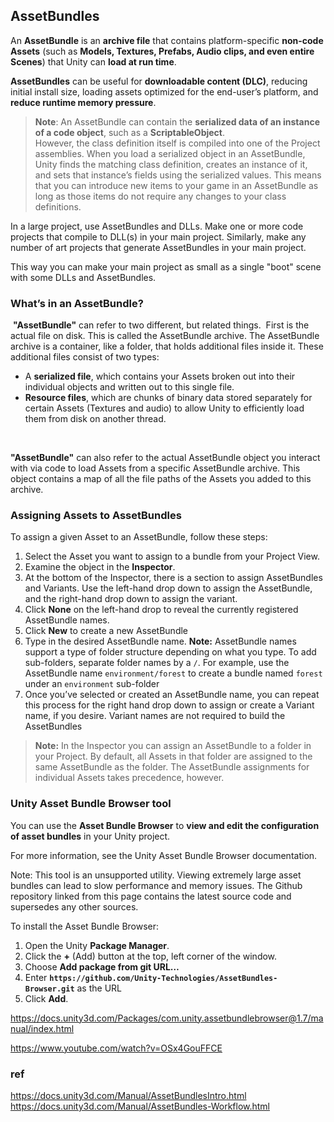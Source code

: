 ## AssetBundles
An **AssetBundle** is an **archive file** that contains platform-specific **non-code Assets** (such as **Models, Textures, Prefabs, Audio clips, and even entire Scenes**) that Unity can **load at run time**.


**AssetBundles** can be useful for **downloadable content (DLC)**, reducing initial install size, loading assets optimized for the end-user’s platform, and **reduce runtime memory pressure**.



> **Note**: An AssetBundle can contain the **serialized data of an instance of a code object**, such as a **ScriptableObject**. \
However, the class definition itself is compiled into one of the Project assemblies. When you load a serialized object in an AssetBundle, Unity finds the matching class definition, creates an instance of it, and sets that instance’s fields using the serialized values. This means that you can introduce new items to your game in an AssetBundle as long as those items do not require any changes to your class definitions.

In a large project, use AssetBundles and DLLs. Make one or more code projects that compile to DLL(s) in your main project. Similarly, make any number of art projects that generate AssetBundles in your main project.

This way you can make your main project as small as a single "boot" scene with some DLLs and AssetBundles.


### What’s in an AssetBundle?
​
**"AssetBundle"** can refer to two different, but related things.
​
First is the actual file on disk. This is called the AssetBundle archive. The AssetBundle archive is a container, like a folder, that holds additional files inside it. These additional files consist of two types:
​
-   A **serialized file**, which contains your Assets broken out into their individual objects and written out to this single file.
-   **Resource files**, which are chunks of binary data stored separately for certain Assets (Textures and audio) to allow Unity to efficiently load them from disk on another thread.

​

**"AssetBundle"** can also refer to the actual AssetBundle object you interact with via code to load Assets from a specific AssetBundle archive. This object contains a map of all the file paths of the Assets you added to this archive.

### Assigning Assets to AssetBundles

To assign a given Asset to an AssetBundle, follow these steps:

1.  Select the Asset you want to assign to a bundle from your Project View.
2.  Examine the object in the **Inspector**.
3.  At the bottom of the Inspector, there is a section to assign AssetBundles and Variants. Use the left-hand drop down to assign the AssetBundle, and the right-hand drop down to assign the variant.
4.  Click **None** on the left-hand drop to reveal the currently registered AssetBundle names.
5.  Click **New** to create a new AssetBundle
6.  Type in the desired AssetBundle name. **Note:** AssetBundle names support a type of folder structure depending on what you type. To add sub-folders, separate folder names by a `/`. For example, use the AssetBundle name `environment/forest` to create a bundle named `forest` under an `environment` sub-folder
7.  Once you’ve selected or created an AssetBundle name, you can repeat this process for the right hand drop down to assign or create a Variant name, if you desire. Variant names are not required to build the AssetBundles

> **Note:** In the Inspector you can assign an AssetBundle to a folder in your Project. By default, all Assets in that folder are assigned to the same AssetBundle as the folder. The AssetBundle assignments for individual Assets takes precedence, however.

### Unity Asset Bundle Browser tool

You can use the **Asset Bundle Browser** to **view and edit the configuration of asset bundles** in your Unity project.

For more information, see the Unity Asset Bundle Browser documentation.

Note: This tool is an unsupported utility. Viewing extremely large asset bundles can lead to slow performance and memory issues. The Github repository linked from this page contains the latest source code and supersedes any other sources.

To install the Asset Bundle Browser:

1.  Open the Unity **Package Manager**.
2.  Click the **+** (Add) button at the top, left corner of the window.
3.  Choose **Add package from git URL…**
4.  Enter **`https://github.com/Unity-Technologies/AssetBundles-Browser.git`** as the URL
5.  Click **Add**.


https://docs.unity3d.com/Packages/com.unity.assetbundlebrowser@1.7/manual/index.html

https://www.youtube.com/watch?v=OSx4GouFFCE

### ref 
https://docs.unity3d.com/Manual/AssetBundlesIntro.html \
https://docs.unity3d.com/Manual/AssetBundles-Workflow.html


